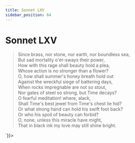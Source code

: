```yaml
---
title: Sonnet LXV
sidebar_position: 64
---
```

<div dangerouslySetInnerHTML={{__html: `<div><HTML><HEAD><TITLE>Sonnet LXV</TITLE></HEAD>
<BODY><H1>Sonnet LXV</H1>

<BLOCKQUOTE>Since brass, nor stone, nor earth, nor boundless sea,<BR>
But sad mortality o'er-sways their power,<BR>
How with this rage shall beauty hold a plea,<BR>
Whose action is no stronger than a flower?<BR>
O, how shall summer's honey breath hold out<BR>
Against the wreckful siege of battering days,<BR>
When rocks impregnable are not so stout,<BR>
Nor gates of steel so strong, but Time decays?<BR>
O fearful meditation! where, alack,<BR>
Shall Time's best jewel from Time's chest lie hid?<BR>
Or what strong hand can hold his swift foot back?<BR>
Or who his spoil of beauty can forbid?<BR>
  O, none, unless this miracle have might,<BR>
  That in black ink my love may still shine bright.<BR>
</BLOCKQUOTE>

</BODY></HTML>
</div>`}}></div>